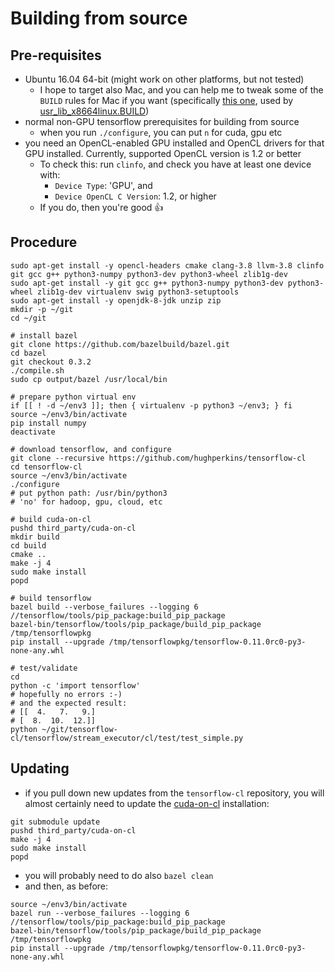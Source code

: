 # Building from source

## Pre-requisites

- Ubuntu 16.04 64-bit (might work on other platforms, but not tested)
  - I hope to target also Mac, and you can help me to tweak some of the `BUILD` rules for Mac if you want (specifically [this one](https://github.com/hughperkins/tensorflow-cl/blob/tensorflow-cl/tensorflow/workspace.bzl#L21-L25), used by [usr_lib_x8664linux.BUILD](https://github.com/hughperkins/tensorflow-cl/blob/tensorflow-cl/usr_lib_x8664linux.BUILD))
- normal non-GPU tensorflow prerequisites for building from source
  - when you run `./configure`, you can put `n` for cuda, gpu etc
- you need an OpenCL-enabled GPU installed and OpenCL drivers for that GPU installed.  Currently, supported OpenCL version is 1.2 or better
  - To check this: run `clinfo`, and check you have at least one device with:
    - `Device Type`: 'GPU', and
    - `Device OpenCL C Version`: 1.2, or higher
  - If you do, then you're good :+1:

## Procedure

```
sudo apt-get install -y opencl-headers cmake clang-3.8 llvm-3.8 clinfo git gcc g++ python3-numpy python3-dev python3-wheel zlib1g-dev
sudo apt-get install -y git gcc g++ python3-numpy python3-dev python3-wheel zlib1g-dev virtualenv swig python3-setuptools
sudo apt-get install -y openjdk-8-jdk unzip zip
mkdir -p ~/git
cd ~/git

# install bazel
git clone https://github.com/bazelbuild/bazel.git
cd bazel
git checkout 0.3.2
./compile.sh
sudo cp output/bazel /usr/local/bin

# prepare python virtual env
if [[ ! -d ~/env3 ]]; then { virtualenv -p python3 ~/env3; } fi
source ~/env3/bin/activate
pip install numpy
deactivate

# download tensorflow, and configure
git clone --recursive https://github.com/hughperkins/tensorflow-cl
cd tensorflow-cl
source ~/env3/bin/activate
./configure
# put python path: /usr/bin/python3
# 'no' for hadoop, gpu, cloud, etc

# build cuda-on-cl
pushd third_party/cuda-on-cl
mkdir build
cd build
cmake ..
make -j 4
sudo make install
popd

# build tensorflow
bazel build --verbose_failures --logging 6 //tensorflow/tools/pip_package:build_pip_package
bazel-bin/tensorflow/tools/pip_package/build_pip_package /tmp/tensorflowpkg
pip install --upgrade /tmp/tensorflowpkg/tensorflow-0.11.0rc0-py3-none-any.whl

# test/validate
cd
python -c 'import tensorflow'
# hopefully no errors :-)
# and the expected result:
# [[  4.   7.   9.]
# [  8.  10.  12.]]
python ~/git/tensorflow-cl/tensorflow/stream_executor/cl/test/test_simple.py
```

## Updating

- if you pull down new updates from the `tensorflow-cl` repository, you will almost certainly need to update the [cuda-on-cl](https://github.com/hughperkins/cuda-on-cl) installation:
```
git submodule update
pushd third_party/cuda-on-cl
make -j 4
sudo make install
popd
```
- you will probably need to do also `bazel clean`
- and then, as before:
```
source ~/env3/bin/activate
bazel run --verbose_failures --logging 6 //tensorflow/tools/pip_package:build_pip_package
bazel-bin/tensorflow/tools/pip_package/build_pip_package /tmp/tensorflowpkg
pip install --upgrade /tmp/tensorflowpkg/tensorflow-0.11.0rc0-py3-none-any.whl
```
